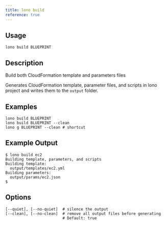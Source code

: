 ```yaml
---
title: lono build
reference: true
---
```


## Usage

    lono build BLUEPRINT

## Description

Build both CloudFormation template and parameters files

Generates CloudFormation template, parameter files, and scripts in lono project and writes them to the `output` folder.

## Examples

    lono build BLUEPRINT
    lono build BLUEPRINT --clean
    lono g BLUEPRINT --clean # shortcut

## Example Output

    $ lono build ec2
    Building template, parameters, and scripts
    Building template:
      output/templates/ec2.yml
    Building parameters:
      output/params/ec2.json
    $


## Options

```
[--quiet], [--no-quiet]  # silence the output
[--clean], [--no-clean]  # remove all output files before generating
                         # Default: true
```

